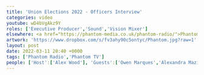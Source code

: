 ```yaml
---
title: 'Union Elections 2022 - Officers Interview'
categories: video
youtube: wD4bVgAkz9Y
roles: ['Executive Producer','Sound','Vision Mixer']
elsewhere: <a href="https://phantom-media.co.uk/phantom-radio/">Phantom Media</a>
artwork: 'https://www.dropbox.com/s/fv3ahy90c5ontyc/Phantom.jpg?raw=1'
layout: post
date: 2022-03-11 20:40 +0000
tags: ['Phantom Radio','Phantom TV']
people: ['Host':['Alex Wood'], 'Guests':['Owen Marques','Alexandra Mazilu','Dominic White'], 'Producer': ['Josh Brunning'],'Executive Producers':['Alex Wood','Josh Brunning']]
---
```

